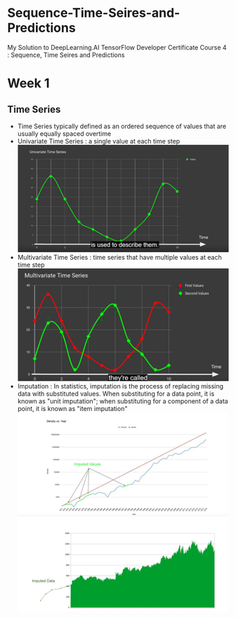 # Sequence-Time-Seires-and-Predictions
My Solution to DeepLearning.AI TensorFlow Developer Certificate Course 4 : Sequence, Time Seires and Predictions
# Week 1
## Time Series
- Time Series typically defined as an ordered sequence of values that are usually equally spaced overtime
- Univariate Time Series : a single value at each time step
![Univariate Time Series](https://github.com/Lim-Calculus/Sequence-Time-Seires-and-Predictions/blob/main/Images/Week1_Univariate_Time_Series.png)
- Multivariate Time Series : time series that have multiple values at each time step 
![Multivariate Time Series](https://github.com/Lim-Calculus/Sequence-Time-Seires-and-Predictions/blob/main/Images/Week1_Multivariate_Time_Series.png)
- Imputation :  In statistics, imputation is the process of replacing missing data with substituted values. When substituting for a data point, it is known as "unit imputation"; when substituting for a component of a data point, it is known as "item imputation"
![Imputation in Moore's Law](https://github.com/Lim-Calculus/Sequence-Time-Seires-and-Predictions/blob/main/Images/Week1_Moore'sLaw_ImputedData.png)
![Week1_ImputedData.png](https://github.com/Lim-Calculus/Sequence-Time-Seires-and-Predictions/blob/main/Images/Week1_ImputedData.png)


